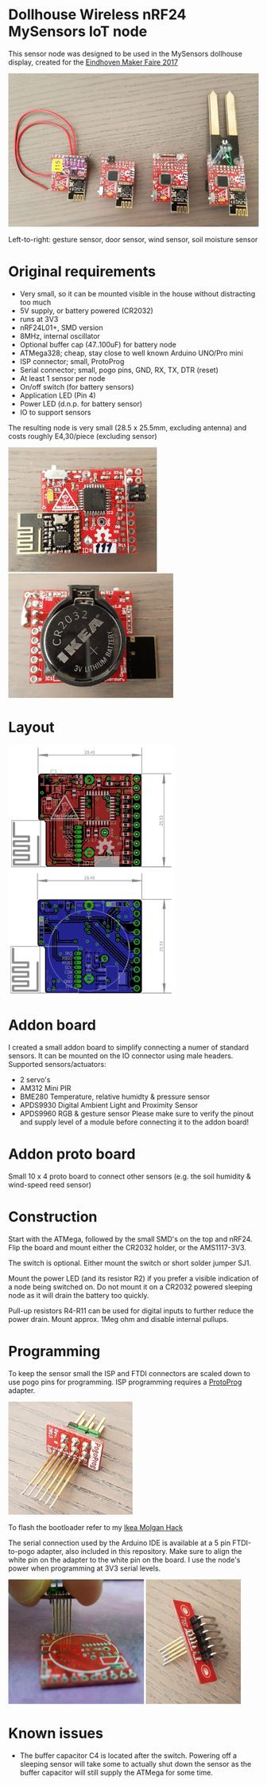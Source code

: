 # Dollhouse Wireless nRF24 MySensors IoT node

This sensor node was designed to be used in the MySensors dollhouse display, created for the [Eindhoven Maker Faire 2017](http://www.eindhovenmakerfaire.nl)

<img src="https://raw.githubusercontent.com/Yveaux/Dollhouse_Wireless_Node/master/images/multiple.jpg">

Left-to-right: gesture sensor, door sensor, wind sensor, soil moisture sensor

Original requirements
========
* Very small, so it can be mounted visible in the house without distracting too much 
* 5V supply, or battery powered (CR2032)
* runs at 3V3
* nRF24L01+, SMD version
* 8MHz, internal oscillator
* Optional buffer cap (47..100uF) for battery node
* ATMega328; cheap, stay close to well known Arduino UNO/Pro mini
* ISP connector; small, ProtoProg
* Serial connector; small, pogo pins, GND, RX, TX, DTR (reset)
* At least 1 sensor per node
* On/off switch (for battery sensors)
* Application LED (Pin 4)
* Power LED (d.n.p. for battery sensor)
* IO to support sensors

The resulting node is very small (28.5 x 25.5mm, excluding antenna) and costs roughly E4,30/piece (excluding sensor)

<img src="https://raw.githubusercontent.com/Yveaux/Dollhouse_Wireless_Node/master/images/top_pcb.jpg" height="250"> <img src="https://raw.githubusercontent.com/Yveaux/Dollhouse_Wireless_Node/master/images/bottom_pcb.jpg" height="250">

Layout
========
<img src="https://raw.githubusercontent.com/Yveaux/Dollhouse_Wireless_Node/master/images/top.png" height="250"> <img src="https://raw.githubusercontent.com/Yveaux/Dollhouse_Wireless_Node/master/images/bottom.png" height="250">

Addon board
========
I created a small addon board to simplify connecting a numer of standard sensors. It can be mounted on the IO connector using male headers.
Supported sensors/actuators:
* 2 servo's
* AM312 Mini PIR
* BME280 Temperature, relative humidty & pressure sensor
* APDS9930 Digital Ambient Light and Proximity Sensor
* APDS9960 RGB & gesture sensor
Please make sure to verify the pinout and supply level of a module before connecting it to the addon board!

Addon proto board
========
Small 10 x 4 proto board to connect other sensors (e.g. the soil humidity & wind-speed reed sensor)

Construction
========
Start with the ATMega, followed by the small SMD's on the top and nRF24. Flip the board and mount either the CR2032 holder, or the AMS1117-3V3.

The switch is optional. Either mount the switch or short solder jumper SJ1.

Mount the power LED (and its resistor R2) if you prefer a visible indication of a node being switched on. Do not mount it on a CR2032 powered sleeping node as it will drain the battery too quickly.

Pull-up resistors R4-R11 can be used for digital inputs to further reduce the power drain. Mount approx. 1Meg ohm and disable internal pullups.

Programming
========
To keep the sensor small the ISP and FTDI connectors are scaled down to use pogo pins for programming.
ISP programming requires a [ProtoProg](http://protofusion.org/wordpress/2013/05/open-hardware-pogo-pin-programmer/) adapter.

<img src="https://raw.githubusercontent.com/Yveaux/Dollhouse_Wireless_Node/master/images/proto_prog.jpg">

To flash the bootloader refer to my [Ikea Molgan Hack](https://github.com/Yveaux/Ikea_Molgan_Hack)

The serial connection used by the Arduino IDE is available at a 5 pin FTDI-to-pogo adapter, also included in this repository. Make sure to align the white pin on the adapter to the white pin on the board. I use the node's power when programming at 3V3 serial levels.

<img src="https://raw.githubusercontent.com/Yveaux/Dollhouse_Wireless_Node/master/images/pogo_ftdi_node.jpg" height="250"> <img src="https://raw.githubusercontent.com/Yveaux/Dollhouse_Wireless_Node/master/images/pogo_ftdi_adapter.jpg" height="250">

Known issues
========
* The buffer capacitor C4 is located after the switch. Powering off a sleeping sensor will take some to actually shut down the sensor as the buffer capacitor will still supply the ATMega for some time.
